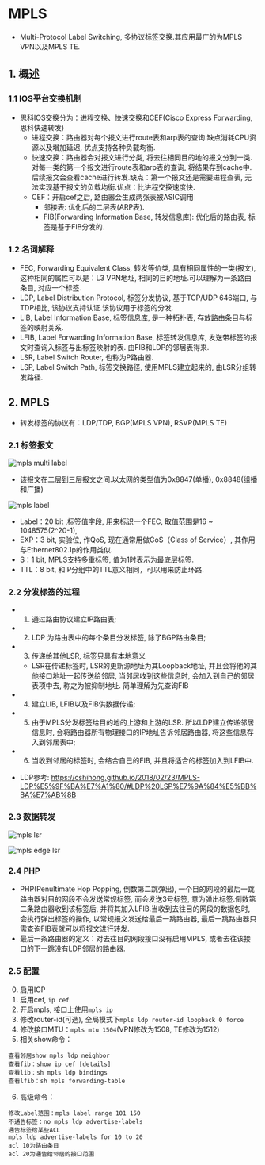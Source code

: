 # MPLS

- Multi-Protocol Label Switching, 多协议标签交换.其应用最广的为MPLS VPN以及MPLS TE.

## 1. 概述

### 1.1 IOS平台交换机制

- 思科IOS交换分为：进程交换、快速交换和CEF(Cisco Express Forwarding, 思科快速转发)
    - 进程交换：路由器对每个报文进行route表和arp表的查询.缺点消耗CPU资源以及增加延迟, 优点支持各种负载均衡.
    - 快速交换：路由器会对报文进行分类, 将去往相同目的地的报文分到一类.对每一类的第一个报文进行route表和arp表的查询, 将结果存到cache中.后续报文会查看cache进行转发.缺点：第一个报文还是需要进程查表, 无法实现基于报文的负载均衡.优点：比进程交换速度快.
    - CEF：开启cef之后, 路由器会生成两张表被ASIC调用
        - 邻接表: 优化后的二层表(ARP表).
        - FIB(Forwarding Information Base, 转发信息库): 优化后的路由表, 标签是基于FIB分发的.

### 1.2 名词解释

- FEC, Forwarding Equivalent Class, 转发等价类, 具有相同属性的一类(报文), 这种相同的属性可以是：L3 VPN地址, 相同的目的地址.可以理解为一条路由条目, 对应一个标签.
- LDP, Label Distribution Protocol, 标签分发协议, 基于TCP/UDP 646端口, 与TDP相比, 该协议支持认证.该协议用于标签的分发.
- LIB, Label Information Base, 标签信息库, 是一种拓扑表, 存放路由条目与标签的映射关系.
- LFIB, Label Forwarding Information Base, 标签转发信息库, 发送带标签的报文时查询入标签与出标签映射的表. 由FIB和LDP的邻居表得来.
- LSR, Label Switch Router, 也称为P路由器.
- LSP, Label Switch Path, 标签交换路径, 使用MPLS建立起来的, 由LSR分组转发路径.

## 2. MPLS

- 转发标签的协议有：LDP/TDP, BGP(MPLS VPN), RSVP(MPLS TE)

### 2.1 标签报文

![mpls multi label](/img/mpls_multi_label.jpg "mpls multi label")

- 该报文在二层到三层报文之间.以太网的类型值为0x8847(单播), 0x8848(组播和广播)

![mpls label](/img/mpls_label.jpg "mpls label")

- Label：20 bit ,标签值字段, 用来标识一个FEC, 取值范围是16 ~ 1048575(2^20-1),
- EXP：3 bit, 实验位, 作QoS, 现在通常用做CoS（Class of Service）, 其作用与Ethernet802.1p的作用类似.
- S：1 bit, MPLS支持多重标签, 值为1时表示为最底层标签.
- TTL：8 bit, 和IP分组中的TTL意义相同，可以用来防止环路.

### 2.2 分发标签的过程

- 1. 通过路由协议建立IP路由表;
- 2. LDP 为路由表中的每个条目分发标签, 除了BGP路由条目;
- 3. 传递给其他LSR, 标签只具有本地意义
    - LSR在传递标签时, LSR的更新源地址为其Loopback地址, 并且会将他的其他接口地址一起传送给邻居, 当邻居收到这些信息时, 会加入到自己的邻居表项中去, 称之为被抑制地址. 简单理解为先查询FIB
- 4. 建立LIB, LFIB以及FIB供数据传递;
- 5. 由于MPLS分发标签给目的地的上游和上游的LSR. 所以LDP建立传递邻居信息时, 会将路由器所有物理接口的IP地址告诉邻居路由器, 将这些信息存入到邻居表中;
- 6. 当收到邻居的标签时, 会结合自己的FIB, 并且将适合的标签加入到LFIB中.

- LDP参考: https://cshihong.github.io/2018/02/23/MPLS-LDP%E5%9F%BA%E7%A1%80/#LDP%20LSP%E7%9A%84%E5%BB%BA%E7%AB%8B

### 2.3 数据转发

![mpls lsr](/img/mpls_lsr_forwarding.jpg "mpls lsr")

![mpls edge lsr](/img/mpls_e_lsr_forwarding.jpg "mpls edge lsr")

### 2.4 PHP

- PHP(Penultimate Hop Popping, 倒数第二跳弹出), 一个目的网段的最后一跳路由器对目的网段不会发送常规标签, 而会发送3号标签, 意为弹出标签.倒数第二条路由器收到该标签后, 并将其加入LFIB.当收到去往目的网段的数据包时, 会执行弹出标签的操作, 以常规报文发送给最后一跳路由器, 最后一跳路由器只需查询FIB表就可以将报文进行转发.
- 最后一条路由器的定义：对去往目的网段接口没有启用MPLS, 或者去往该接口的下一跳没有LDP邻居的路由器.

### 2.5 配置

0. 启用IGP
1. 启用cef, `ip cef`
2. 开启mpls, 接口上使用`mpls ip`
3. 修改router-id(可选), 全局模式下`mpls ldp router-id loopback 0 force`
4. 修改接口MTU：`mpls mtu 1504`(VPN修改为1508, TE修改为1512)
5. 相关show命令：

```
查看邻居show mpls ldp neighbor
查看fib：show ip cef [details]
查看lib：sh mpls ldp bindings
查看lfib：sh mpls forwarding-table
```

6. 高级命令：

```
修改Label范围：mpls label range 101 150
不通告标签：no mpls ldp advertise-labels
通告标签给某些ACL
mpls ldp advertise-labels for 10 to 20
acl 10为路由条目
acl 20为通告给邻居的接口范围
```

